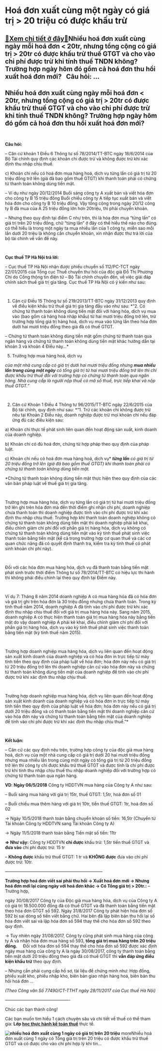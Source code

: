 Hoá đơn xuất cùng một ngày có giá trị > 20 triệu có được khấu trừ
==========================================================================

[:gift:Xem chi tiết ở đây:gift:](https://hddtvn.com/hoa-don-xuat-cung-mo%cc%a3t-ngay-co-gia-tri%cc%a3-20-trie%cc%a3u-co-duoc-khau-tru/)Nhiều hoá đơn xuất cùng ngày mỗi hoá đơn < 20tr, nhưng tổng cộng có giá trị > 20tr có được khấu trừ thuế GTGT và cho vào chi phí được trừ khi tính thuế TNDN không? Trường hợp ngày hôm đó gồm cả hoá đơn thu hồi xuất hoá đơn mới?   Câu hỏi: …
------------------------------------------------------------------------------------------------------------------------------------------------------------------------------------------------------------------------------------------------------------------------



Nhiều hoá đơn xuất cùng ngày mỗi hoá đơn < 20tr, nhưng tổng cộng có giá trị > 20tr có được khấu trừ thuế GTGT và cho vào chi phí được trừ khi tính thuế TNDN không? Trường hợp ngày hôm đó gồm cả hoá đơn thu hồi xuất hoá đơn mới?
------------------------------------------------------------------------------------------------------------------------------------------------------------------------------------------------------------------------------------------------------------


 


**Câu hỏi:**  

– Căn cứ khoản 1 Điều 6 Thông tư số 78/2014/TT-BTC ngày 18/6/2014 của Bộ Tài chính quy định các khoản chi được trừ và không được trừ khi xác định thu nhập chịu thuế.  

c) Khoản chi nếu có hoá đơn mua hàng hoá, dịch vụ từng lần có giá trị từ 20 triệu đồng trở lên (giá đã bao gồm thuế GTGT) khi thanh toán phải có chứng từ thanh toán không dùng tiền mặt.  

– Ví dụ như ngày 20/12/2014 Buổi sáng công ty A xuất bán và viết hóa đơn cho công ty B 15 triệu đồng Buổi chiều công ty A tiếp tục xuất bán và viết hóa đơn cho công ty B 10 triệu đồng. Vậy tổng cộng trong ngày 20/12 công ty B đã mua của A 25 triệu đồng lớn hơn 20triệu, thì phải chuyển khoản.  

– Nhưng theo quy định tại điểm C như trên, thì là hóa đơn mua “từng lần” có giá trị trên 20 triệu đồng, chữ “từng lần” ở đây có thể hiểu thế nào cho đúng. có thể hiểu là trong một ngày ta mua nhiều lần của 1 công ty, miễn sao mỗi lần dưới 20 triệu là không cần chuyển khoản, xin nhận được thư trả lời của bộ tài chính về vấn đề này.  

   

**Cục thuế TP Hà Nội trả lời:**  

– Cục thuế TP Hà Nội nhận được phiếu chuyển số 112/PC-TCT ngày 22/01/2015 của Tổng cục Thuế chuyển thư hỏi của độc giả Đỗ Thị Phương Chi do Cổng thông tin điện tử – Bộ Tài chính chuyển đến, về việc giải đáp chính sách thuế giá trị gia tăng. Cục thuế TP Hà Nội có ý kiến như sau:  

 

  

1. Căn cứ Điều 15 Thông tư số 219/2013/TT-BTC ngày 31/12/2013 quy định về điều kiện khấu trừ thuế giá trị gia tăng đầu vào như sau:
*“2. Có chứng từ thanh toán không dùng tiền mặt đối với hàng hóa, dịch vụ mua vào (bao gồm cả hàng hoá nhập khẩu) từ hai mươi triệu đồng trở lên, trừ trường hợp tổng giá trị hàng hoá, dịch vụ mua vào từng lần theo hóa đơn dưới hai mươi triệu đồng theo giá đã có thuế GTGT.  

– Chứng từ thanh toán không dùng tiền mặt gồm chứng từ thanh toán qua ngân hàng và chứng từ thanh toán không dùng tiền mặt khác hướng dẫn tại khoản 3 và khoản 4 Điều này…*


5. Trường hợp mua hàng hoá, dịch vụ 

*của một nhà cung cấp có giá trị dưới hai mươi triệu đồng* *nhưng **mua nhiều lần trong cùng một ngày** có tổng giá trị từ hai mươi triệu đồng trở lên thì chỉ được khấu trừ thuế đối với trường hợp có chứng từ thanh toán qua ngân hàng. Nhà cung cấp là người nộp thuế có mã số thuế, trực tiếp khai và nộp thuế GTGT.”*  

   

2. Căn cứ Khoản 1 Điều 4 Thông tư 96/2015/TT-BTC ngày 22/6/2015 của Bộ tài chính, quy định như sau:
*“1. Trừ các khoản chi không được trừ nêu tại Khoản 2 Điều này, doanh nghiệp được trừ mọi khoản chi nếu đáp ứng đủ các điều kiện sau:  

a) Khoản chi thực tế phát sinh liên quan đến hoạt động sản xuất, kinh doanh của doanh nghiệp.  

b) Khoản chi có đủ hoá đơn, chứng từ hợp pháp theo quy định của pháp luật.  

c) Khoản chi nếu có hoá đơn mua hàng hoá, dịch vụ* ***từng lần** có giá trị từ 20 triệu đồng trở lên* *(giá đã bao gồm thuế GTGT) khi thanh toán* *phải có chứng từ thanh toán không dùng tiền mặt.*  

*Chứng từ thanh toán không dùng tiền mặt thực hiện theo quy định của các văn bản pháp luật về thuế giá trị gia tăng.  

   

Trường hợp mua hàng hóa, dịch vụ từng lần có giá trị từ hai mươi triệu đồng trở lên ghi trên hóa đơn mà đến thời điểm ghi nhận chi phí, doanh nghiệp chưa thanh toán thì doanh nghiệp được tính vào chi phí được trừ khi xác định thu nhập chịu thuế. Trường hợp khi thanh toán doanh nghiệp không có chứng từ thanh toán không dùng tiền mặt thì doanh nghiệp phải kê khai, điều chỉnh giảm chi phí đối với phần giá trị hàng hóa, dịch vụ không có chứng từ thanh toán không dùng tiền mặt vào kỳ tính thuế phát sinh việc thanh toán bằng tiền mặt (kể cả trong trường hợp cơ quan thuế và các cơ quan chức năng đã có quyết định thanh tra, kiểm tra kỳ tính thuế có phát sinh khoản chi phí này).  

   

Đối với các hóa đơn mua hàng hóa, dịch vụ đã thanh toán bằng tiền mặt phát sinh trước thời điểm Thông tư số 78/2014/TT-BTC có hiệu lực thi hành thì không phải điều chỉnh lại theo quy định tại Điểm này.  

   

Ví dụ 7: Tháng 8 năm 2014 doanh nghiệp A có mua hàng hóa đã có hóa đơn và giá trị ghi trên hóa đơn là 30 triệu đồng nhưng chưa thanh toán. Trong kỳ tính thuế năm 2014, doanh nghiệp A đã tính vào chi phí được trừ khi xác định thu nhập chịu thuế đối với giá trị mua hàng hóa này. Sang năm 2015, doanh nghiệp A có thực hiện thanh toán giá trị mua hàng hóa này bằng tiền mặt do vậy doanh nghiệp A phải kê khai, điều chỉnh giảm chi phí đối với phần giá trị hàng hóa, dịch vụ vào kỳ tính thuế phát sinh việc thanh toán bằng tiền mặt (kỳ tính thuế năm 2015).  

   

Trường hợp doanh nghiệp mua hàng hóa, dịch vụ liên quan đến hoạt động sản xuất kinh doanh của doanh nghiệp và có hóa đơn in trực tiếp từ máy tính tiền theo quy định của pháp luật về hóa đơn; hóa đơn này nếu có giá trị từ 20 triệu đồng trở lên thì doanh nghiệp căn cứ vào hóa đơn này và chứng từ thanh toán không dùng tiền mặt của doanh nghiệp để tính vào chi phí được trừ khi xác định thu nhập chịu thuế.  

   

Trường hợp doanh nghiệp mua hàng hóa, dịch vụ liên quan đến hoạt động sản xuất kinh doanh của doanh nghiệp và có hóa đơn in trực tiếp từ máy tính tiền theo quy định của pháp luật về hóa đơn; hóa đơn này nếu có giá trị dưới 20 triệu đồng và có thanh toán bằng tiền mặt thì doanh nghiệp căn cứ vào hóa đơn này và chứng từ thanh toán bằng tiền mặt của doanh nghiệp để tính vào chi phí được trừ khi xác định thu nhập chịu thuế.”*  

   

**Kết luận:**  

– Căn cứ các quy định nêu trên, trường hợp công ty của độc giả mua hàng hoá, dịch vụ của một nhà cung cấp có giá trị dưới 20 hai mươi triệu đồng nhưng mua nhiều lần trong cùng một ngày có tổng giá trị từ 20 triệu đồng trở lên thì công ty chỉ được khấu trừ thuế GTGT và được tính là chi phí được trừ khi tính thu nhập chịu thuế thu nhập doanh nghiệp đối với trường hợp có chứng từ thanh toán qua ngân hàng.


**VD**: **Ngày 06/5/2018** Công ty HDDTVN mua hàng của Công ty A như sau:  

– Buổi sáng mua hàng với giá trị 15tr, thuế GTGT: 1,5tr, hoá đơn số 01  

– Buổi chiều mua thêm hàng với giá trị 10tr, tiền thuế GTGT: 1tr, hoá đơn số 02


-> Ngày 10/5/2018 thanh toán bằng chuyển khoản số tiền: 16,5tr (Chuyển từ Tài khoản Công ty HDDTVN sang Tài khoản Công ty A)  

-> Ngày 11/5/2018 thanh toán bằng Tiền mặt số tiền: 11tr


**=> Như vậy:** Công ty HDDTVN **chỉ được** khấu trừ: 1,5tr tiền thuế GTGT và **đưa vào** chi phí được trừ: 15 tr  

– **Không được** khấu trừ thuế GTGT: 1 tr và **KHÔNG được** đưa vào chi phí được trừ: 10tr.



———————————————————————

  

**Trường hợp hoá đơn viết sai phải thu hồi -> Xuất hoá đơn mới -> Nhưng hoá đơn mới lại cùng ngày với hoá đơn khác -> Có Tổng giá trị > 20tr.:**
 – Trường hợp, 

ngày 30/08/2017 Công ty của Độc giả mua hàng hóa, dịch vụ của Công ty A có giá trị 18.500.000 đồng đã có thuế GTGT và đã thanh toán bằng tiền mặt theo hóa đơn GTGT số 592. Ngày 31/8/2017 Công ty phát hiện hóa đơn số 592 bị sai dòng số tiền viết bằng chữ. Hai bên đã lập biên bản thu hồi lại số hóa đơn viết sai và lập hóa đơn số 594 thay thế cho hóa đơn số 592 theo quy định.  

 -> Tuy nhiên ngày 31/08/2017, Công ty cũng phát sinh mua hàng của công ty A và nhận hóa đơn mua hàng số 593, **tổng giá trị mua hàng trên 20 triệu đồng.**
    Đối với hóa đơn số 594 thay thế cho hóa đơn số 592 được xác định ngày mua hàng của công ty A là ngày 30/08/2017, công ty thanh toán bằng tiền mặt dưới 20 triệu đồng theo giá đã có thuế GTGT thì **vẫn đáp ứng điều kiện khấu trừ** theo quy định.


 – Nhưng cần phải cung cấp hồ sơ, tài liệu để chứng minh như: Hợp đồng, phiếu xuất kho, phiếu nhập kho, biên bản giao nhận hàng hoá, biên bản thu hồi hoá đơn …



*(Theo Công văn Số 77490/CT-TTHT ngày 28/11/2017 của Cục thuế Hà Nội)*

 ———————————————-

Chúc các bạn thành công!




Các bạn muốn tìm hiểu 1 cách chuyên sâu và chi tiết về thuế có thể tham gia: **Lớp [học thực hành kế toán thuế](# "học thực hành kế toán thuế")** thực tế.


**![nhiều hoá đơn xuất cùng 1 ngày có giá trị trên 20 triệu](https://hddtvn.com/wp-content/uploads/2021/01/nhieu-hoa-don-xuat-cung-1ngay-co-gia-tri-20tr.png "nhiều hoá đơn xuất cùng 1 ngày có giá trị trên 20 triệu")**
moreNhiều hoá đơn xuất cùng 1 ngày có Tổng giá trị trên 20 triệu có được khấu trừ thuế GTGT và có được cho vào chi phí hợp lý khi tín…

